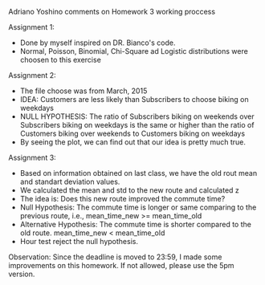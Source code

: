 Adriano Yoshino comments on Homework 3 working proccess

Assignment 1:
- Done by myself inspired on DR. Bianco's code.
- Normal, Poisson, Binomial, Chi-Square ad Logistic distributions were choosen to this exercise
 
Assignment 2:
- The file choose was from March, 2015 
- IDEA: Customers are less likely than Subscribers to choose biking on weekdays
- NULL HYPOTHESIS: The ratio of Subscribers biking on weekends over Subscribers biking on weekdays is the same or
higher than the ratio of Customers biking over weekends to Customers biking on weekdays
- By seeing the plot, we can find out that our idea is pretty much true.

Assignment 3:
- Based on information obtained on last class, we have the old rout mean and standart deviation values.
- We calculated the mean and std to the new route and calculated z
- The idea is: Does this new route improved the commute time?
- Null Hypothesis: The commute time is longer or same comparing to the previous route, i.e., mean_time_new >= mean_time_old
- Alternative Hypothesis: The commute time is shorter compared to the old route. mean_time_new < mean_time_old
- Hour test reject the null hypothesis.

Observation: Since the deadline is moved to 23:59, I made some improvements on this homework. If not allowed, please use the 5pm version.